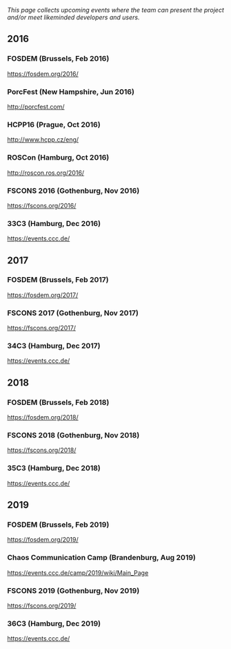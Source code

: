 *This page collects upcoming events where the team can present the project
and/or meet likeminded developers and users.*

2016
----

### FOSDEM (Brussels, Feb 2016)

https://fosdem.org/2016/

### PorcFest (New Hampshire, Jun 2016)

http://porcfest.com/

### HCPP16 (Prague, Oct 2016)

http://www.hcpp.cz/eng/

### ROSCon (Hamburg, Oct 2016)

http://roscon.ros.org/2016/

### FSCONS 2016 (Gothenburg, Nov 2016)

https://fscons.org/2016/

### 33C3 (Hamburg, Dec 2016)

https://events.ccc.de/

2017
----

### FOSDEM (Brussels, Feb 2017)

https://fosdem.org/2017/

### FSCONS 2017 (Gothenburg, Nov 2017)

https://fscons.org/2017/

### 34C3 (Hamburg, Dec 2017)

https://events.ccc.de/

2018
----

### FOSDEM (Brussels, Feb 2018)

https://fosdem.org/2018/

### FSCONS 2018 (Gothenburg, Nov 2018)

https://fscons.org/2018/

### 35C3 (Hamburg, Dec 2018)

https://events.ccc.de/

2019
----

### FOSDEM (Brussels, Feb 2019)

https://fosdem.org/2019/

### Chaos Communication Camp (Brandenburg, Aug 2019)

https://events.ccc.de/camp/2019/wiki/Main_Page

### FSCONS 2019 (Gothenburg, Nov 2019)

https://fscons.org/2019/

### 36C3 (Hamburg, Dec 2019)

https://events.ccc.de/
